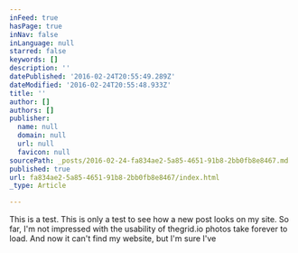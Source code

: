 ```yaml
---
inFeed: true
hasPage: true
inNav: false
inLanguage: null
starred: false
keywords: []
description: ''
datePublished: '2016-02-24T20:55:49.289Z'
dateModified: '2016-02-24T20:55:48.933Z'
title: ''
author: []
authors: []
publisher:
  name: null
  domain: null
  url: null
  favicon: null
sourcePath: _posts/2016-02-24-fa834ae2-5a85-4651-91b8-2bb0fb8e8467.md
published: true
url: fa834ae2-5a85-4651-91b8-2bb0fb8e8467/index.html
_type: Article

---
```

This is a test.  This is only a test to see how a new post looks on my site.  So far, I'm not impressed with the usability of thegrid.io  photos take forever to load.  And now it can't find my website, but I'm sure I've